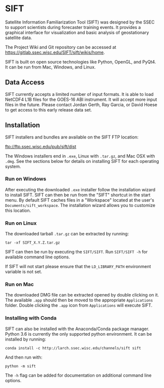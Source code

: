 SIFT
====

Satellite Information Familiarization Tool (SIFT) was designed by the SSEC to
support scientists during forecaster training events. It provides a graphical
interface for visualization and basic analysis of geostationary satellite data.

The Project Wiki and Git repository can be accessed at
https://gitlab.ssec.wisc.edu/SIFT/sift/wikis/home.

SIFT is built on open source technologies like Python, OpenGL, and PyQt4. It
can be run from Mac, Windows, and Linux.

Data Access
-----------

SIFT currently accepts a limited number of input formats. It is able to load
NetCDF4 L1B files for the GOES-16 ABI instrument. It will accept more input
files in the future. Please contact Jordan Gerth, Ray Garcia, or David Hoese
to get access to this early release data set.

Installation
------------

SIFT installers and bundles are available on the SIFT FTP location:

ftp://ftp.ssec.wisc.edu/pub/sift/dist
    
The Windows installers end in `.exe`, Linux with `.tar.gz`, and Mac OSX with
`.dmg`. See the sections below for details on installing SIFT for each
operating system.

### Run on Windows

After executing the downloaded `.exe` installer follow the installation
wizard to install SIFT. SIFT can then be run from the "SIFT" shortcut
in the start menu. By default SIFT caches files in a "Workspace" located
at the user's `Documents/sift_workspace`. The installation wizard allows
you to customize this location.

### Run on Linux

The downloaded tarball `.tar.gz` can be extracted by running:

    tar -xf SIFT_X.Y.Z.tar.gz
    
SIFT can then be run by executing the `SIFT/SIFT`. Run `SIFT/SIFT -h`
for available command line options.

If SIFT will not start please ensure that the `LD_LIBRARY_PATH` environment
variable is not set.

### Run on Mac

The downloaded DMG file can be extracted opened by double clicking on it.
The available `.app` should then be moved to the appropriate `Applications`
folder. Double clicking the `.app` icon from `Applications` will execute
SIFT.

### Installing with Conda

SIFT can also be installed with the Anaconda/Conda package manager. Python
3.6 is currently the only supported python environment. It can be installed by
running:

    conda install -c http://larch.ssec.wisc.edu/channels/sift sift
    
And then run with:

    python -m sift
    
The `-h` flag can be added for documentation on additional command line
options.

